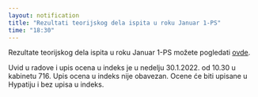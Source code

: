 ```yaml
---
layout: notification
title: "Rezultati teorijskog dela ispita u roku Januar 1-PS"
time: "18:30"
---
```


Rezultate teorijskog dela ispita u roku Januar 1-PS možete pogledati [ovde](../../../ispiti/rezultati/teorija/janps.pdf).

Uvid u radove i upis ocena u indeks je u nedelju 30.1.2022. od 10.30 u kabinetu 716. Upis ocena u indeks nije obavezan. Ocene će biti upisane u Hypatiju i bez upisa u indeks.
